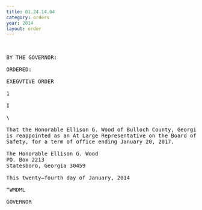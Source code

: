 ```yaml
---
title: 01.24.14.04
category: orders
year: 2014
layout: order
---
```


<pre> 

BY THE GOVERNOR:

ORDERED:

EXEGVTIVE ORDER

1

I

\

That the Honorable Ellison G. Wood of Bulloch County, Georgia,
is reappointed as an At Large Representative on the Board of Public
Safety, for a term of office ending January 20, 2017.

The Honorable Ellison G. Wood
PO. Box 2213
Statesboro, Georgia 30459

This twenty—fourth day of January, 2014

“WMDML

GOVERNOR

</pre>

